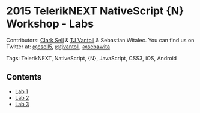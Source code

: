# 2015 TelerikNEXT NativeScript {N} Workshop - Labs

Contributors: [Clark Sell](http://csell.net) & [TJ Vantoll](http://tjvantoll.com/) & Sebastian Witalec. You can find us on Twitter at: [@csell5](https://twitter.com/csell5), [@tjvantoll](https://twitter.com/tjvantoll), [@sebawita](https://twitter.com/sebawita)

Tags: TelerikNEXT, NativeScript, {N}, JavaScript, CSS3, iOS, Android

## Contents

* [Lab 1](Lab-1/readme.md)
* [Lab 2](Lab-2/readme.md)
* [Lab 3](Lab-3/readme.md)